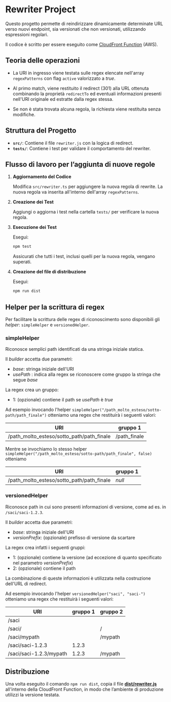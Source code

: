 # Rewriter Project

Questo progetto permette di reindirizzare dinamicamente determinate URL verso nuovi endpoint, sia versionati che non versionati, utilizzando espressioni regolari. 

Il codice è scritto per essere eseguito come [CloudFront Function](https://docs.aws.amazon.com/AmazonCloudFront/latest/DeveloperGuide/cloudfront-functions.html) (AWS). 

## Teoria delle operazioni

- La URI in ingresso viene testata sulle regex elencate nell'array `regexPatterns` con flag `active` valorizzato a _true_. 

- Al primo match, viene restituito il redirect (301) alla URL ottenuta combinando la proprietà `redirectTo` ed eventuali informazioni presenti nell'URI originale ed estratte dalla regex stessa.

- Se non è stata trovata alcuna regola, la richiesta viene restituita senza modifiche.

## Struttura del Progetto

- **`src/`**: Contiene il file `rewriter.js` con la logica di redirect.
- **`tests/`**: Contiene i test per validare il comportamento del rewriter.

## Flusso di lavoro per l’aggiunta di nuove regole

1. **Aggiornamento del Codice**

   Modifica `src/rewriter.ts` per aggiungere la nuova regola di rewrite. La nuova regola va inserita all'interno dell'array `regexPatterns`. 

2. **Creazione dei Test**

   Aggiungi o aggiorna i test nella cartella `tests/` per verificare la nuova regola.

3. **Esecuzione dei Test**

   Esegui:
   ```bash
   npm test
    ```

   Assicurati che tutti i test, inclusi quelli per la nuova regola, vengano superati.

4. **Creazione del file di distribuzione**

   Esegui:
   ```bash
   npm run dist
    ```

## Helper per la scrittura di regex
Per facilitare la scrittura delle regex di riconoscimento sono disponibili gli _helper_: `simpleHelper` e `versionedHelper`. 

### simpleHelper
Riconosce semplici path identificati da una stringa iniziale statica.

Il _builder_ accetta due parametri:
- _base_: stringa iniziale dell'URI
- _usePath_ : indica alla regex se riconoscere come gruppo la stringa che segue _base_

La regex crea un gruppo:

- 1: (opzionale) contiene il path se _usePath_ è _true_

Ad esempio invocando l'helper `simpleHelper("/path_molto_esteso/sotto-path/path_finale")` otteniamo una regex che restituirà i seguenti valori:

| URI | gruppo 1 |
| --- | ------- |
| /path_molto_esteso/sotto_path/path_finale | /path_finale

Mentre se invochiamo lo stesso helper `simpleHelper("/path_molto_esteso/sotto-path/path_finale", false)` otteniamo

| URI | gruppo 1 |
| --- | ------- |
| /path_molto_esteso/sotto_path/path_finale | _null_

### versionedHelper
Riconosce path in cui sono presenti informazioni di versione, come ad es. in `/saci/saci-1.2.3`.

Il _builder_ accetta due parametri:
- _base_: stringa iniziale dell'URI
- _versionPrefix_: (opzionale) prefisso di versione da scartare

La regex crea infatti i seguenti gruppi:

- 1: (opzionale) contiene la versione (ad eccezione di quanto specificato nel parametro _versionPrefix_)
- 2: (opzionale) contiene il path

La combinazione di queste informazioni è utilizzata nella costruzione dell'URL di redirect.

Ad esempio invocando l'helper `versionedHelper("saci", "saci-")` otteniamo una regex che restituirà i seguenti valori:

| URI | gruppo 1 | gruppo 2
| --- | ------- | ----
| /saci | | 
| /saci/ | | /
| /saci/mypath | | /mypath
| /saci/saci-1.2.3 | 1.2.3 |
| /saci/saci-1.2.3/mypath | 1.2.3 | /mypath

## Distribuzione
Una volta eseguito il comando `npm run dist`, copia il file **[dist/rewriter.js](/dist/rewriter.js)** all'interno della CloudFront Function, in modo che l’ambiente di produzione utilizzi la versione testata.
